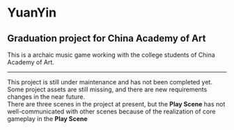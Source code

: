 # YuanYin
## Graduation project for China Academy of Art
This is a archaic music game working with the college students of China Academy of Art.  
****
This project is still under maintenance and has not been completed yet.  
Some project assets are still missing, and there are new requirements changes in the near future.  
There are three scenes in the project at present, but the **Play Scene** has not well-communicated with other scenes because of the realization of core gameplay in the **Play Scene**
